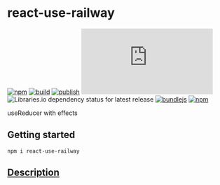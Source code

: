 # react-use-railway

[![npm](https://img.shields.io/npm/v/react-use-railway)](https://npm.im/react-use-railway)
[![build](https://github.com/iyegoroff/react-use-railway/workflows/build/badge.svg)](https://github.com/iyegoroff/react-use-railway/actions/workflows/build.yml)
[![publish](https://github.com/iyegoroff/react-use-railway/workflows/publish/badge.svg)](https://github.com/iyegoroff/react-use-railway/actions/workflows/publish.yml)
[![Type Coverage](https://img.shields.io/badge/dynamic/json.svg?label=type-coverage&prefix=%E2%89%A5&suffix=%&query=$.typeCoverage.atLeast&uri=https%3A%2F%2Fraw.githubusercontent.com%2Fiyegoroff%2Freact-use-railway%2Fmain%2Fpackage.json)](https://github.com/plantain-00/type-coverage)
![Libraries.io dependency status for latest release](https://img.shields.io/librariesio/release/npm/react-use-railway/0.0.8)
[![bundlejs](https://deno.bundlejs.com/?q=react-use-railway@0.0.8,react-use-railway@0.0.8&treeshake=[*],[{+default+}]&config={"esbuild":{"external":["react","ts-railway"]}}&badge=)](https://bundlejs.com/?q=react-use-railway)
[![npm](https://img.shields.io/npm/l/react-use-railway.svg?t=1495378566926)](https://www.npmjs.com/package/react-use-railway)

useReducer with effects

## Getting started

```
npm i react-use-railway
```

## [Description](https://github.com/iyegoroff/use-railway)
